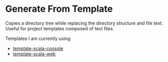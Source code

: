 Generate From Template
===

Copies a directory tree while replacing the directory structure and file text.
Useful for project templates composed of text files.

Templates I am currently using

* [template-scala-console](https://github.com/SeanShubin/template-scala-console)
* [template-scala-web](https://github.com/SeanShubin/template-scala-web)
